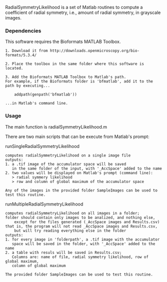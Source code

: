 RadialSymmetryLikelihood is a set of Matlab routines
to compute a coefficient of radial symmetry,
i.e., amount of radial symmetry, in grayscale images.


### Dependencies


This software requires the Bioformats MATLAB Toolbox.

	1. Download it from http://downloads.openmicroscopy.org/bio-formats/5.3.4/

	2. Place the toolbox in the same folder where this software is located.

	3. Add the Bioformats MATLAB Toolbox to Matlab's path.
	For example, if the Bioformats folder is 'bfmatlab', add it to the path by executing...

	    addpath(genpath('bfmatlab'))

	...in Matlab's command line.


### Usage


The main function is radialSymmetryLikelihood.m

There are two main scripts that can be execute from Matlab's prompt:


runSingleRadialSymmetryLikelihood

    computes radialSymmetryLikelihood on a single image file
    outputs:
    1. a .tif image of the accumulator space will be saved
       in the same folder of the input, with '_AccSpace' added to the name
    2. two values will be displayed on Matlab's prompt (command line):
       > radial symmery likelihood
       > row and column of global maximum of the accumulator space
    
    Any of the images in the provided folder SampleImages can be used to test this routine.


runMultipleRadialSymmetryLikelihood

    computes radialSymmetryLikelihood on all images in a folder;
    folder should contain only images to be analized, and nothing else,
        except for the files generated (_AccSpace images and Results.csv)
    that is, the program will not read _AccSpace images and Results.csv,
        but will try reading everything else in the folder
    outputs:
    1. for every image in 'folderpath', a .tif image with the accumulator
       space will be saved in the folder, with '_AccSpace' added to the name
    2. a table with resuls will be saved in Results.csv;
       Columns are: name of file, radial symmetry likelihood, row of global maximum,
       column of global maximum

    The provided folder SampleImages can be used to test this routine.